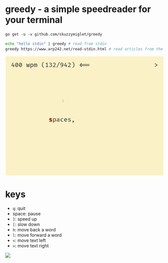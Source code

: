 # greedy - a simple speedreader for your terminal

`go get -u -v github.com/skuzzymiglet/greedy`

```sh
echo "hello stdin" | greedy # read from stdin
greedy https://www.arp242.net/read-stdin.html # read articles from the web
```

![screenshot](screenshot.png)

# keys

+ `q`: quit
+ space: pause
+ `]`: speed up
+ `[`: slow down
+ `h`: move back a word
+ `l`: move forward a word
+ `<`: move text left
+ `>`: move text right

<a href="https://asciinema.org/a/dE2t5QYhS8cCbHhmVd1c4qDrY" target="_blank"><img src="https://asciinema.org/a/dE2t5QYhS8cCbHhmVd1c4qDrY.svg" style="min-width: 100%;"/></a>
